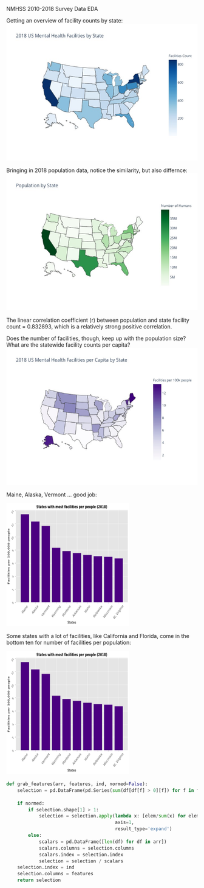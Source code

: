 NMHSS 2010-2018 Survey Data EDA


Getting an overview of facility counts by state:
![Facilities by state](/images/facByState.jpeg)

Bringing in 2018 population data, notice the similarity, but also differnce:
![Population by state](/images/popByState.jpeg)

The linear correlation coefficient (r) between population and state facility count = 0.832893,
which is a relatively strong positive correlation.

Does the number of facilities, though, keep up with the population size? What are the statewide facility counts per capita?
![Facilities per 100k people by state](/images/facPerCapitaByState.jpeg)

Maine, Alaska, Vermont ... good job:

<img src="/images/topten1.jpeg" width="324" height="324">


Some states with a lot of facilities, like California and Florida, come in the bottom ten for number of facilities per population:

<img src="/images/topten1.jpeg" width="324" height="324">


```python
def grab_features(arr, features, ind, normed=False):
    selection = pd.DataFrame(pd.Series(sum(df[df[f] > 0][f]) for f in features) for df in arr)

    if normed:
        if selection.shape[1] > 1:
            selection = selection.apply(lambda x: [elem/sum(x) for elem in x], 
                                        axis=1, 
                                        result_type='expand')
        else:
            scalars = pd.DataFrame([len(df) for df in arr])
            scalars.columns = selection.columns
            scalars.index = selection.index
            selection = selection / scalars
    selection.index = ind
    selection.columns = features
    return selection
```